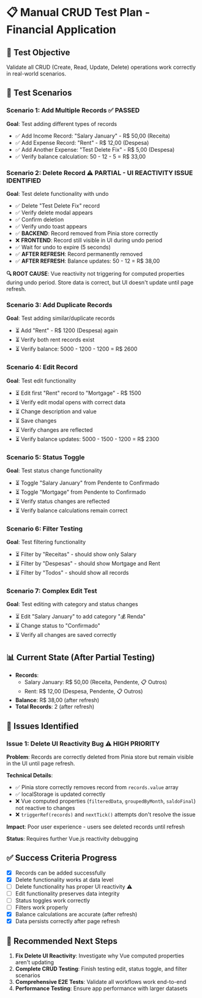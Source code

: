 # 📋 Manual CRUD Test Plan - Financial Application

## 🎯 Test Objective

Validate all CRUD (Create, Read, Update, Delete) operations work correctly in real-world scenarios.

## 🧪 Test Scenarios

### Scenario 1: Add Multiple Records ✅ PASSED

**Goal**: Test adding different types of records

- ✅ Add Income Record: "Salary January" - R$ 50,00 (Receita)
- ✅ Add Expense Record: "Rent" - R$ 12,00 (Despesa)
- ✅ Add Another Expense: "Test Delete Fix" - R$ 5,00 (Despesa)
- ✅ Verify balance calculation: 50 - 12 - 5 = R$ 33,00

### Scenario 2: Delete Record ⚠️ PARTIAL - UI REACTIVITY ISSUE IDENTIFIED

**Goal**: Test delete functionality with undo

- ✅ Delete "Test Delete Fix" record
- ✅ Verify delete modal appears
- ✅ Confirm deletion
- ✅ Verify undo toast appears
- ✅ **BACKEND**: Record removed from Pinia store correctly
- ❌ **FRONTEND**: Record still visible in UI during undo period
- ✅ Wait for undo to expire (5 seconds)
- ✅ **AFTER REFRESH**: Record permanently removed
- ✅ **AFTER REFRESH**: Balance updates: 50 - 12 = R$ 38,00

**🔍 ROOT CAUSE**: Vue reactivity not triggering for computed properties during undo period. Store data is correct, but UI doesn't update until page refresh.

### Scenario 3: Add Duplicate Records

**Goal**: Test adding similar/duplicate records

- ⏳ Add "Rent" - R$ 1200 (Despesa) again
- ⏳ Verify both rent records exist
- ⏳ Verify balance: 5000 - 1200 - 1200 = R$ 2600

### Scenario 4: Edit Record

**Goal**: Test edit functionality

- ⏳ Edit first "Rent" record to "Mortgage" - R$ 1500
- ⏳ Verify edit modal opens with correct data
- ⏳ Change description and value
- ⏳ Save changes
- ⏳ Verify changes are reflected
- ⏳ Verify balance updates: 5000 - 1500 - 1200 = R$ 2300

### Scenario 5: Status Toggle

**Goal**: Test status change functionality

- ⏳ Toggle "Salary January" from Pendente to Confirmado
- ⏳ Toggle "Mortgage" from Pendente to Confirmado
- ⏳ Verify status changes are reflected
- ⏳ Verify balance calculations remain correct

### Scenario 6: Filter Testing

**Goal**: Test filtering functionality

- ⏳ Filter by "Receitas" - should show only Salary
- ⏳ Filter by "Despesas" - should show Mortgage and Rent
- ⏳ Filter by "Todos" - should show all records

### Scenario 7: Complex Edit Test

**Goal**: Test editing with category and status changes

- ⏳ Edit "Salary January" to add category "💰 Renda"
- ⏳ Change status to "Confirmado"
- ⏳ Verify all changes are saved correctly

## 📊 Current State (After Partial Testing)

- **Records**:
  - Salary January: R$ 50,00 (Receita, Pendente, 📋 Outros)
  - Rent: R$ 12,00 (Despesa, Pendente, 📋 Outros)
- **Balance**: R$ 38,00 (after refresh)
- **Total Records**: 2 (after refresh)

## 🐛 Issues Identified

### Issue 1: Delete UI Reactivity Bug ⚠️ HIGH PRIORITY

**Problem**: Records are correctly deleted from Pinia store but remain visible in the UI until page refresh.

**Technical Details**:

- ✅ Pinia store correctly removes record from `records.value` array
- ✅ localStorage is updated correctly
- ❌ Vue computed properties (`filteredData`, `groupedByMonth`, `saldoFinal`) not reactive to changes
- ❌ `triggerRef(records)` and `nextTick()` attempts don't resolve the issue

**Impact**: Poor user experience - users see deleted records until refresh

**Status**: Requires further Vue.js reactivity debugging

## ✅ Success Criteria Progress

- [x] Records can be added successfully
- [x] Delete functionality works at data level
- [ ] Delete functionality has proper UI reactivity ⚠️
- [ ] Edit functionality preserves data integrity
- [ ] Status toggles work correctly
- [ ] Filters work properly
- [x] Balance calculations are accurate (after refresh)
- [x] Data persists correctly after page refresh

## 🔧 Recommended Next Steps

1. **Fix Delete UI Reactivity**: Investigate why Vue computed properties aren't updating
2. **Complete CRUD Testing**: Finish testing edit, status toggle, and filter scenarios
3. **Comprehensive E2E Tests**: Validate all workflows work end-to-end
4. **Performance Testing**: Ensure app performance with larger datasets
